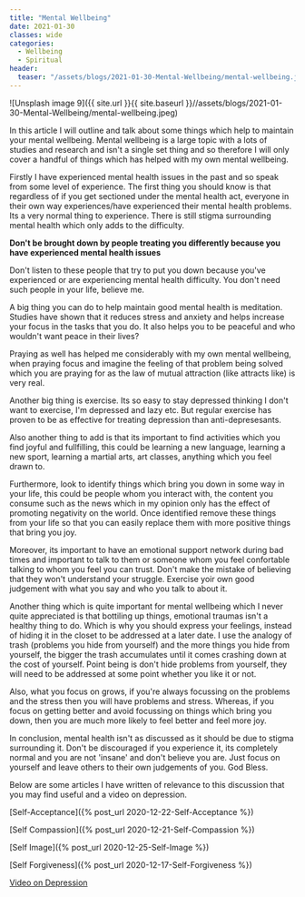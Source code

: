 ```yaml
---
title: "Mental Wellbeing"
date: 2021-01-30
classes: wide
categories:
  - Wellbeing
  - Spiritual
header:
  teaser: "/assets/blogs/2021-01-30-Mental-Wellbeing/mental-wellbeing.jpeg"
---
```


![Unsplash image 9]({{ site.url }}{{ site.baseurl }}//assets/blogs/2021-01-30-Mental-Wellbeing/mental-wellbeing.jpeg)


In this article I will outline and talk about some things which help to maintain your mental wellbeing. Mental wellbeing is a large topic with a lots of studies and research and isn't a single set thing and so therefore I will only cover a handful of things which has helped with my own mental wellbeing. 

Firstly I have experienced mental health issues in the past and so speak from some level of experience. The first thing you should know is that regardless of if you get sectioned under the mental health act, everyone in their own way experiences/have experienced their mental health problems. Its a very normal thing to experience. There is still stigma surrounding mental health which only adds to the difficulty.

**Don't be brought down by people treating you differently because you have experienced mental health issues**

Don't listen to these people that try to put you down because you've experienced or are experiencing mental health difficulty. You don't need such people in your life, believe me. 

A big thing you can do to help maintain good mental health is meditation. Studies have shown that it reduces stress and anxiety and helps increase your focus in the tasks that you do. It also helps you to be peaceful and who wouldn't want peace in their lives?

Praying as well has helped me considerably with my own mental wellbeing, when praying focus and imagine the feeling of that problem being solved which you are praying for as the law of mutual attraction (like attracts like) is very real. 

Another big thing is exercise. Its so easy to stay depressed thinking I don't want to exercise, I'm depressed and lazy etc. But regular exercise has proven to be as effective for treating depression than anti-depresesants.

Also another thing to add is that its important to find activities which you find joyful and fullfilling, this could be learning a new language, learning a new sport, learning a martial arts, art classes, anything which you feel drawn to.

Furthermore, look to identify things which bring you down in some way in your life, this could be people whom you interact with, the content you consume such as the news which in my opinion only has the effect of promoting negativity on the world. Once identified remove these things from your life so that you can easily replace them with more positive things that bring you joy.

Moreover, its important to have an emotional support network during bad times and important to talk to them or someone whom you feel confortable talking to whom you feel you can trust. Don't make the mistake of believing that they won't understand your struggle. Exercise yoir own good judgement with what you say and who you talk to about it.

Another thing which is quite important for mental wellbeing which I never quite appreciated is that bottiling up things, emotional traumas isn't a healthy thing to do. Which is why you should express your feelings, instead of hiding it in the closet to be addressed at a later date. I use the analogy of trash (problems you hide from yourself) and the more things  you hide from yourself, the bigger the trash accumulates until it comes crashing down at the cost of yourself. Point being is don't hide problems from yourself, they will need to be addressed at some point whether you like it or not.

Also, what you focus on grows, if you're always focussing on the problems and the stress then you will  have problems and stress. Whereas, if you focus on getting better and avoid focussing on things which bring you down, then you are much more likely to feel better and feel more joy.

In conclusion, mental health isn't as discussed as it should be due to stigma surrounding it. Don't be discouraged if you experience it, its completely normal and you are not 'insane' and don't believe you are. Just focus on yourself and leave others to their own judgements of you. God Bless. 

Below are some articles I have written of relevance to this discussion that you may find useful and a video on depression.

[Self-Acceptance]({% post_url 2020-12-22-Self-Acceptance %})

[Self Compassion]({% post_url 2020-12-21-Self-Compassion %})

[Self Image]({% post_url 2020-12-25-Self-Image %})

[Self Forgiveness]({% post_url 2020-12-17-Self-Forgiveness %})

[Video on Depression](https://www.youtube.com/watch?v=TVgQ_tgWMyU&t=7s)

